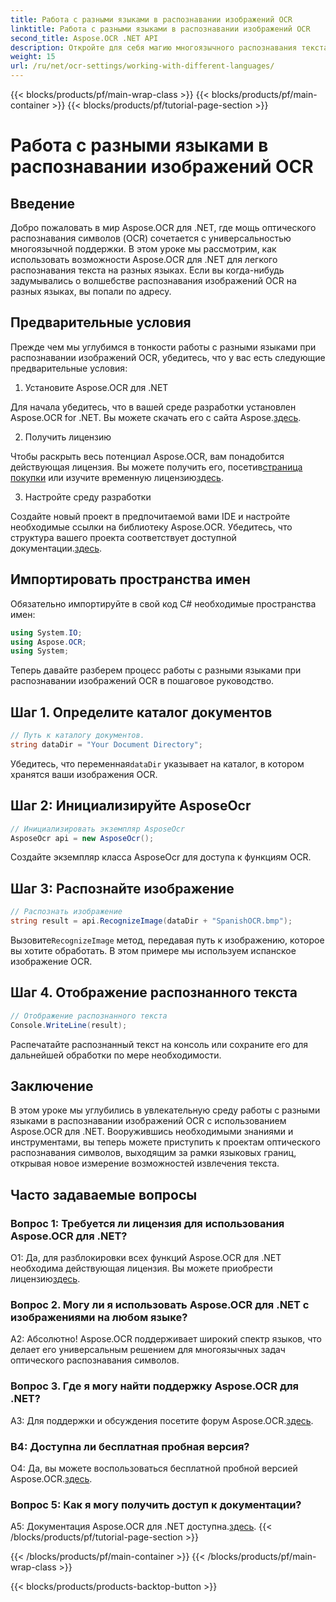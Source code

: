```yaml
---
title: Работа с разными языками в распознавании изображений OCR
linktitle: Работа с разными языками в распознавании изображений OCR
second_title: Aspose.OCR .NET API
description: Откройте для себя магию многоязычного распознавания текста с помощью Aspose.OCR для .NET. Легко извлекайте текст на разных языках.
weight: 15
url: /ru/net/ocr-settings/working-with-different-languages/
---
```


{{< blocks/products/pf/main-wrap-class >}}
{{< blocks/products/pf/main-container >}}
{{< blocks/products/pf/tutorial-page-section >}}

# Работа с разными языками в распознавании изображений OCR

## Введение

Добро пожаловать в мир Aspose.OCR для .NET, где мощь оптического распознавания символов (OCR) сочетается с универсальностью многоязычной поддержки. В этом уроке мы рассмотрим, как использовать возможности Aspose.OCR для .NET для легкого распознавания текста на разных языках. Если вы когда-нибудь задумывались о волшебстве распознавания изображений OCR на разных языках, вы попали по адресу.

## Предварительные условия

Прежде чем мы углубимся в тонкости работы с разными языками при распознавании изображений OCR, убедитесь, что у вас есть следующие предварительные условия:

1. Установите Aspose.OCR для .NET

 Для начала убедитесь, что в вашей среде разработки установлен Aspose.OCR for .NET. Вы можете скачать его с сайта Aspose.[здесь](https://releases.aspose.com/ocr/net/).

2. Получить лицензию

 Чтобы раскрыть весь потенциал Aspose.OCR, вам понадобится действующая лицензия. Вы можете получить его, посетив[страница покупки](https://purchase.aspose.com/buy) или изучите временную лицензию[здесь](https://purchase.aspose.com/temporary-license/).

3. Настройте среду разработки

Создайте новый проект в предпочитаемой вами IDE и настройте необходимые ссылки на библиотеку Aspose.OCR. Убедитесь, что структура вашего проекта соответствует доступной документации.[здесь](https://reference.aspose.com/ocr/net/).

## Импортировать пространства имен

Обязательно импортируйте в свой код C# необходимые пространства имен:

```csharp
using System.IO;
using Aspose.OCR;
using System;
```

Теперь давайте разберем процесс работы с разными языками при распознавании изображений OCR в пошаговое руководство.

## Шаг 1. Определите каталог документов

```csharp
// Путь к каталогу документов.
string dataDir = "Your Document Directory";
```

 Убедитесь, что переменная`dataDir` указывает на каталог, в котором хранятся ваши изображения OCR.

## Шаг 2: Инициализируйте AsposeOcr

```csharp
// Инициализировать экземпляр AsposeOcr
AsposeOcr api = new AsposeOcr();
```

Создайте экземпляр класса AsposeOcr для доступа к функциям OCR.

## Шаг 3: Распознайте изображение

```csharp
// Распознать изображение
string result = api.RecognizeImage(dataDir + "SpanishOCR.bmp");
```

 Вызовите`RecognizeImage` метод, передавая путь к изображению, которое вы хотите обработать. В этом примере мы используем испанское изображение OCR.

## Шаг 4. Отображение распознанного текста

```csharp
// Отображение распознанного текста
Console.WriteLine(result);
```

Распечатайте распознанный текст на консоль или сохраните его для дальнейшей обработки по мере необходимости.

## Заключение

В этом уроке мы углубились в увлекательную среду работы с разными языками в распознавании изображений OCR с использованием Aspose.OCR для .NET. Вооружившись необходимыми знаниями и инструментами, вы теперь можете приступить к проектам оптического распознавания символов, выходящим за рамки языковых границ, открывая новое измерение возможностей извлечения текста.

## Часто задаваемые вопросы

### Вопрос 1: Требуется ли лицензия для использования Aspose.OCR для .NET?

 О1: Да, для разблокировки всех функций Aspose.OCR для .NET необходима действующая лицензия. Вы можете приобрести лицензию[здесь](https://purchase.aspose.com/buy).

### Вопрос 2. Могу ли я использовать Aspose.OCR для .NET с изображениями на любом языке?

А2: Абсолютно! Aspose.OCR поддерживает широкий спектр языков, что делает его универсальным решением для многоязычных задач оптического распознавания символов.

### Вопрос 3. Где я могу найти поддержку Aspose.OCR для .NET?

 A3: Для поддержки и обсуждения посетите форум Aspose.OCR.[здесь](https://forum.aspose.com/c/ocr/16).

### В4: Доступна ли бесплатная пробная версия?

 О4: Да, вы можете воспользоваться бесплатной пробной версией Aspose.OCR.[здесь](https://releases.aspose.com/).

### Вопрос 5: Как я могу получить доступ к документации?

 A5: Документация Aspose.OCR для .NET доступна.[здесь](https://reference.aspose.com/ocr/net/).
{{< /blocks/products/pf/tutorial-page-section >}}

{{< /blocks/products/pf/main-container >}}
{{< /blocks/products/pf/main-wrap-class >}}

{{< blocks/products/products-backtop-button >}}
